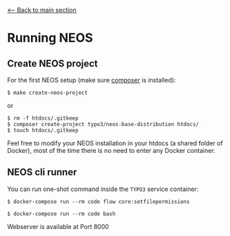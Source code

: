 [<-- Back to main section](README.md)

# Running NEOS

## Create NEOS project

For the first NEOS setup (make sure [composer](https://getcomposer.org/) is installed):

    $ make create-neos-project

or

    $ rm -f htdocs/.gitkeep
    $ composer create-project typo3/neos-base-distribution htdocs/
    $ touch htdocs/.gitkeep


Feel free to modify your NEOS installation in your htdocs (a shared folder of Docker),
most of the time there is no need to enter any Docker container.


## NEOS cli runner

You can run one-shot command inside the `TYPO3` service container:

    $ docker-compose run --rm code flow core:setfilepermissions

    $ docker-compose run --rm code bash

Webserver is available at Port 8000